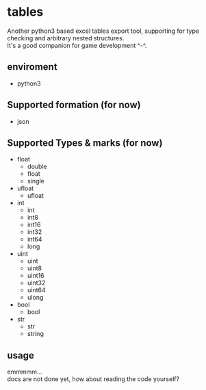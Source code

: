 # tables

Another python3 based excel tables export tool, supporting for type checking and arbitrary nested structures.  
It's a good companion for game development ^-^.  

## enviroment

- python3

## Supported formation (for now)

- json

## Supported Types & marks (for now)

- float
  - double
  - float
  - single
- ufloat
  - ufloat
- int
  - int
  - int8
  - int16
  - int32
  - int64
  - long
- uint
  - uint
  - uint8
  - uint16
  - uint32
  - uint64
  - ulong
- bool
  - bool
- str
  - str
  - string

## usage

emmmmm...  
docs are not done yet, how about reading the code yourself?